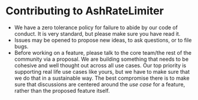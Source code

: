 # Contributing to AshRateLimiter

* We have a zero tolerance policy for failure to abide by our code of conduct. It is very standard, but please make sure
  you have read it.
* Issues may be opened to propose new ideas, to ask questions, or to file bugs.
* Before working on a feature, please talk to the core team/the rest of the community via a proposal. We are
  building something that needs to be cohesive and well thought out across all use cases. Our top priority is
  supporting real life use cases like yours, but we have to make sure that we do that in a sustainable way. The
  best compromise there is to make sure that discussions are centered around the *use case* for a feature, rather
  than the proposed feature itself.

